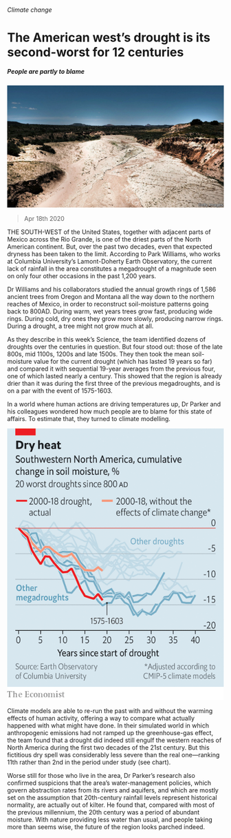 ###### Climate change

# The American west’s drought is its second-worst for 12 centuries 

##### People are partly to blame 

![image](images/20200418_STP503.jpg) 

> Apr 18th 2020 

THE SOUTH-WEST of the United States, together with adjacent parts of Mexico across the Rio Grande, is one of the driest parts of the North American continent. But, over the past two decades, even that expected dryness has been taken to the limit. According to Park Williams, who works at Columbia University’s Lamont-Doherty Earth Observatory, the current lack of rainfall in the area constitutes a megadrought of a magnitude seen on only four other occasions in the past 1,200 years.

Dr Williams and his collaborators studied the annual growth rings of 1,586 ancient trees from Oregon and Montana all the way down to the northern reaches of Mexico, in order to reconstruct soil-moisture patterns going back to 800AD. During warm, wet years trees grow fast, producing wide rings. During cold, dry ones they grow more slowly, producing narrow rings. During a drought, a tree might not grow much at all.


As they describe in this week’s Science, the team identified dozens of droughts over the centuries in question. But four stood out: those of the late 800s, mid 1100s, 1200s and late 1500s. They then took the mean soil-moisture value for the current drought (which has lasted 19 years so far) and compared it with sequential 19-year averages from the previous four, one of which lasted nearly a century. This showed that the region is already drier than it was during the first three of the previous megadroughts, and is on a par with the event of 1575-1603.

In a world where human actions are driving temperatures up, Dr Parker and his colleagues wondered how much people are to blame for this state of affairs. To estimate that, they turned to climate modelling.

![image](images/20200418_STC244.png) 


Climate models are able to re-run the past with and without the warming effects of human activity, offering a way to compare what actually happened with what might have done. In their simulated world in which anthropogenic emissions had not ramped up the greenhouse-gas effect, the team found that a drought did indeed still engulf the western reaches of North America during the first two decades of the 21st century. But this fictitious dry spell was considerably less severe than the real one—ranking 11th rather than 2nd in the period under study (see chart).

Worse still for those who live in the area, Dr Parker’s research also confirmed suspicions that the area’s water-management policies, which govern abstraction rates from its rivers and aquifers, and which are mostly set on the assumption that 20th-century rainfall levels represent historical normality, are actually out of kilter. He found that, compared with most of the previous millennium, the 20th century was a period of abundant moisture. With nature providing less water than usual, and people taking more than seems wise, the future of the region looks parched indeed.

